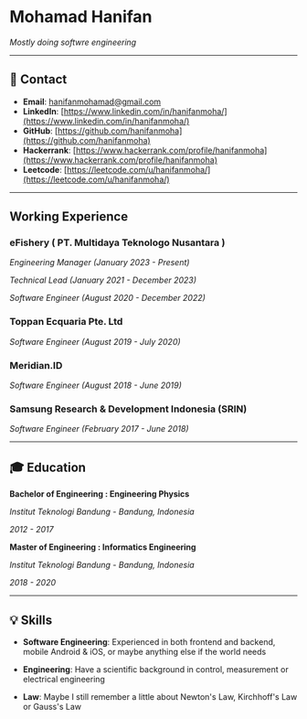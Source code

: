 # Mohamad Hanifan

_Mostly doing softwre engineering_

---

## 📧 Contact

- **Email**: hanifanmohamad@gmail.com
- **LinkedIn**: [https://www.linkedin.com/in/hanifanmoha/](https://www.linkedin.com/in/hanifanmoha/)
- **GitHub**: [https://github.com/hanifanmoha](https://github.com/hanifanmoha)
- **Hackerrank**: [https://www.hackerrank.com/profile/hanifanmoha](https://www.hackerrank.com/profile/hanifanmoha)
- **Leetcode**: [https://leetcode.com/u/hanifanmoha/](https://leetcode.com/u/hanifanmoha/)

---

## Working Experience

### **eFishery ( PT. Multidaya Teknologo Nusantara )**

_Engineering Manager (January 2023 - Present)_

_Technical Lead (January 2021 - December 2023)_

_Software Engineer (August 2020 - December 2022)_

### **Toppan Ecquaria Pte. Ltd**

_Software Engineer (August 2019 - July 2020)_

### **Meridian.ID**

_Software Engineer (August 2018 - June 2019)_

### **Samsung Research & Development Indonesia (SRIN)**

_Software Engineer (February 2017 - June 2018)_

---

## 🎓 Education

**Bachelor of Engineering : Engineering Physics**

_Institut Teknologi Bandung - Bandung, Indonesia_

_2012 - 2017_

**Master of Engineering : Informatics Engineering**

_Institut Teknologi Bandung - Bandung, Indonesia_

_2018 - 2020_

---

## 💡 Skills

- **Software Engineering**: Experienced in both frontend and backend, mobile Android & iOS, or maybe anything else if the world needs

- **Engineering**: Have a scientific background in control, measurement or electrical engineering

- **Law**: Maybe I still remember a little about Newton's Law, Kirchhoff's Law or Gauss's Law

